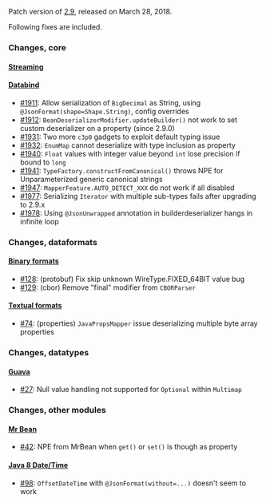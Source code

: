 Patch version of [2.9](Jackson-Release-2.9), released on March 28, 2018.

Following fixes are included.

### Changes, core

#### [Streaming](../../jackson-core)

#### [Databind](../../jackson-databind)

* [#1911](../../jackson-databind/issues/1911): Allow serialization of `BigDecimal` as String, using
`@JsonFormat(shape=Shape.String)`, config overrides
* [#1912](../../jackson-databind/issues/1912): `BeanDeserializerModifier.updateBuilder()` not work to set custom deserializer on a property (since 2.9.0)
* [#1931](../../jackson-databind/issues/1931): Two more `c3p0` gadgets to exploit default typing issue
* [#1932](../../jackson-databind/issues/1932): `EnumMap` cannot deserialize with type inclusion as property
* [#1940](../../jackson-databind/issues/1940): `Float` values with integer value beyond `int` lose precision if
bound to `long`
* [#1941](../../jackson-databind/issues/1941): `TypeFactory.constructFromCanonical()` throws NPE for Unparameterized generic canonical strings
* [#1947](../../jackson-databind/issues/1947): `MapperFeature.AUTO_DETECT_XXX` do not work if all disabled
* [#1977](../../jackson-databind/issues/1977): Serializing `Iterator` with multiple sub-types fails after upgrading to 2.9.x
* [#1978](../../jackson-databind/issues/1978): Using `@JsonUnwrapped` annotation in builderdeserializer hangs in infinite loop

### Changes, dataformats

#### [Binary formats](../../jackson-dataformats-binary/)

* [#128](../../jackson-dataformats-binary/issues/128): (protobuf) Fix skip unknown WireType.FIXED_64BIT value bug
* [#129](../../jackson-dataformats-binary/issues/129): (cbor) Remove "final" modifier from `CBORParser`

#### [Textual formats](../../jackson-dataformats-text/)

* [#74](../../jackson-dataformats-text/issues/74): (properties) `JavaPropsMapper` issue deserializing multiple byte array properties

### Changes, datatypes

#### [Guava](../../jackson-datatypes-collections)

* [#27](../../jackson-datatypes-collections/27): Null value handling not supported for `Optional` within `Multimap`

### Changes, other modules

#### [Mr Bean](../../jackson-modules-base)

* [#42](../../jackson-modules-base/issues/42): NPE from MrBean when `get()` or `set()` is though as property

#### [Java 8 Date/Time](../../jackson-modules-java8)

* [#98](../../jackson-modules-java8/issues/98): `OffsetDateTime` with `@JsonFormat(without=...)` doesn't seem to work
